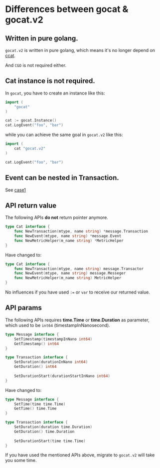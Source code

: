 # Differences between gocat & gocat.v2

## Written in pure golang.

`gocat.v2` is written in pure golang, which means it's no longer depend on [ccat](https://github.com/dianping/cat/tree/master/lib/c).

And `CGO` is not required either.

## Cat instance is not required.

In `gocat`, you have to create an instance like this:

```go
import (
    "gocat"
)

cat := gocat.Instance()
cat.LogEvent("foo", "bar")
```

while you can achieve the same goal in `gocat.v2` like this:

```go
import (
    cat "gocat.v2"
)

cat.LogEvent("foo", "bar")
```

## Event can be nested in Transaction.

See [case1](./README.md#Example)

## API return value

The following APIs **do not** return pointer anymore.

```go
type Cat interface {
    func NewTransaction(mtype, name string) *message.Transaction
    func NewEvent(mtype, name string) *message.Event
    func NewMetricHelper(m_name string) *MetricHelper
}
```

Have changed to:

```go
type Cat interface {
    func NewTransaction(mtype, name string) message.Transactor
    func NewEvent(mtype, name string) message.Messeger
    func NewMetricHelper(m_name string) MetricHelper
}
```

No influences if you have used `:=` or `var` to receive our returned value.

## API params

The following APIs requires **time.Time** or **time.Duration** as parameter, which used to be `int64` (timestampInNanosecond).

```go
type Message interface {
    SetTimestamp(timestampInNano int64)
    GetTimestamp() int64
}

type Transaction interface {
    SetDuration(durationInNano int64)
    GetDuration() int64
    
    SetDurationStart(durationStartInNano int64)
}
```

Have changed to:

```go
type Message interface {
    SetTime(time time.Time)
    GetTime() time.Time
}

type Transaction interface {
    SetDuration(duration time.Duration)
    GetDuration() time.Duration
    
    SetDurationStart(time time.Time)
}
```

If you have used the mentioned APIs above, migrate to `gocat.v2` will take you some time. 
